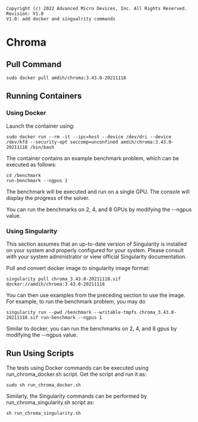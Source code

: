 ```
Copyright (c) 2022 Advanced Micro Devices, Inc. All Rights Reserved.
Revision: V1.0
V1.0: add docker and singualrity commands
```
# Chroma 

## Pull Command

```
sudo docker pull amdih/chroma:3.43.0-20211118
```
## Running Containers
### Using Docker 
Launch the container using:
```
sudo docker run --rm -it --ipc=host --device /dev/dri --device /dev/kfd --security-opt seccomp=unconfined amdih/chroma:3.43.0-20211118 /bin/bash
```
The container contains an example benchmark problem, which can be executed as follows:
```
cd /benchmark
run-benchmark --ngpus 1
```
The benchmark will be executed and run on a single GPU. The console will display the progress of the solver.

You can run the benchmarks on 2, 4, and 8 GPUs by modifying the --ngpus value.

### Using Singularity
This section assumes that an up-to-date version of Singularity is installed on your system and properly configured for your system. Please consult with your system administrator or view official Singularity documentation.

Pull and convert docker image to singularity image format:
```
singularity pull chroma_3.43.0-20211118.sif docker://amdih/chroma:3.43.0-20211118
```
You can then use examples from the preceding section to use the image. For example, to run the benchmark problem, you may do
```
singularity run --pwd /benchmark --writable-tmpfs chroma_3.43.0-20211118.sif run-benchmark --ngpus 1
```
Similar to docker, you can run the benchmarks on 2, 4, and 8 gpus by modifying the --ngpus value.

## Run Using Scripts
The tests using Docker commands can be executed using run_chroma_docker.sh script. Get the script and run it as:
```
sudo sh run_chroma_docker.sh
``` 
Similarly, the Singularity commands can be performed by run_chroma_singularity.sh script as:
```
sh run_chroma_singularity.sh
```
